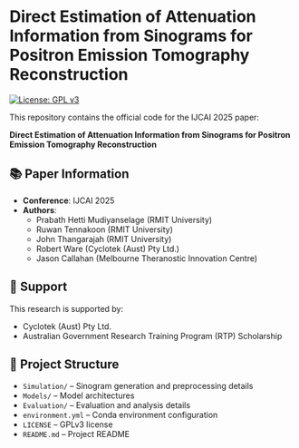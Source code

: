 # Direct Estimation of Attenuation Information from Sinograms for Positron Emission Tomography Reconstruction

[![License: GPL v3](https://img.shields.io/badge/License-GPLv3-blue.svg)](LICENSE)

This repository contains the official code for the IJCAI 2025 paper:

**Direct Estimation of Attenuation Information from Sinograms for Positron Emission Tomography Reconstruction**

## 📚 Paper Information

- **Conference**: IJCAI 2025
- **Authors**:  
  - Prabath Hetti Mudiyanselage (RMIT University)  
  - Ruwan Tennakoon (RMIT University)  
  - John Thangarajah (RMIT University)  
  - Robert Ware (Cyclotek (Aust) Pty Ltd.)  
  - Jason Callahan (Melbourne Theranostic Innovation Centre)
 
## 🤝 Support
This research is supported by:

- Cyclotek (Aust) Pty Ltd.  
- Australian Government Research Training Program (RTP) Scholarship

## 📁 Project Structure

- `Simulation/` – Sinogram generation and preprocessing details 
- `Models/` – Model architectures 
- `Evaluation/` – Evaluation and analysis details
- `environment.yml` – Conda environment configuration  
- `LICENSE` – GPLv3 license  
- `README.md` – Project README
